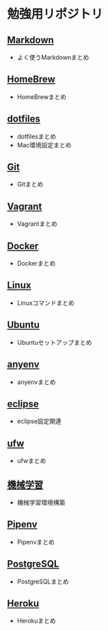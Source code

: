 # 勉強用リポジトリ

## [Markdown](https://github.com/jonki324/study/tree/master/markdown)
- よく使うMarkdownまとめ

## [HomeBrew](https://github.com/jonki324/study/tree/master/homebrew)
- HomeBrewまとめ

## [dotfiles](https://github.com/jonki324/study/tree/master/dotfiles)
- dotfilesまとめ
- Mac環境設定まとめ

## [Git](https://github.com/jonki324/study/tree/master/git)
- Gitまとめ

## [Vagrant](https://github.com/jonki324/study/tree/master/vagrant)
- Vagrantまとめ

## [Docker](https://github.com/jonki324/study/tree/master/docker)
- Dockerまとめ

## [Linux](https://github.com/jonki324/study/tree/master/linux)
- Linuxコマンドまとめ

## [Ubuntu](https://github.com/jonki324/study/tree/master/linux/ubuntu)
- Ubuntuセットアップまとめ

## [anyenv](https://github.com/jonki324/study/tree/master/anyenv)
- anyenvまとめ

## [eclipse](https://github.com/jonki324/study/tree/master/eclipse)
- eclipse設定関連

## [ufw](https://github.com/jonki324/study/tree/master/ufw)
- ufwまとめ

## [機械学習](https://github.com/jonki324/study/tree/master/machine_learning)
- 機械学習環境構築

## [Pipenv](https://github.com/jonki324/study/tree/master/pipenv)
- Pipenvまとめ

## [PostgreSQL](https://github.com/jonki324/study/tree/master/postgresql)
- PostgreSQLまとめ

## [Heroku](https://github.com/jonki324/study/tree/master/heroku)
- Herokuまとめ
